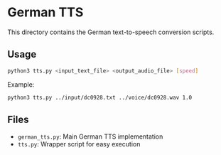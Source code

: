 # German TTS

This directory contains the German text-to-speech conversion scripts.

## Usage

```bash
python3 tts.py <input_text_file> <output_audio_file> [speed]
```

Example:
```bash
python3 tts.py ../input/dc0928.txt ../voice/dc0928.wav 1.0
```

## Files
- `german_tts.py`: Main German TTS implementation
- `tts.py`: Wrapper script for easy execution
